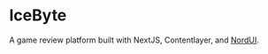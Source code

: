 # IceByte
A game review platform built with NextJS, Contentlayer, and [NordUI](https://github.com/nord-studio/NordUI).
